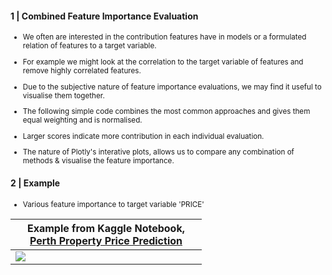 
#### 1 | Combined Feature Importance Evaluation<br>
<sup>
  
- We often are interested in the contribution features have in models or a formulated relation of features to a target variable. <br>

- For example we might look at the correlation to the target variable of features and remove highly correlated features. <br>

- Due to the subjective nature of feature importance evaluations, we may find it useful to visualise them together. <br>

- The following simple code combines the most common approaches and gives them equal weighting and is normalised. <br>

- Larger scores indicate more contribution in each individual evaluation. <br>

- The nature of Plotly's interative plots, allows us to compare any combination of methods & visualise the feature importance.

</sup>

#### 2 | Example

<sup>
  
- Various feature importance to target variable 'PRICE'

</sup>

|<div style="width:290px">Example from Kaggle Notebook, [Perth Property Price Prediction](https://www.kaggle.com/shtrausslearning/perth-property-price-prediction)</div>|
|-|
| ![](https://images-wixmp-ed30a86b8c4ca887773594c2.wixmp.com/f/8cc1eeaa-4046-4c4a-ae93-93d656f68688/dejouwc-8bce3c65-0e2f-4707-87e6-ce3f8641d70f.png?token=eyJ0eXAiOiJKV1QiLCJhbGciOiJIUzI1NiJ9.eyJzdWIiOiJ1cm46YXBwOjdlMGQxODg5ODIyNjQzNzNhNWYwZDQxNWVhMGQyNmUwIiwiaXNzIjoidXJuOmFwcDo3ZTBkMTg4OTgyMjY0MzczYTVmMGQ0MTVlYTBkMjZlMCIsIm9iaiI6W1t7InBhdGgiOiJcL2ZcLzhjYzFlZWFhLTQwNDYtNGM0YS1hZTkzLTkzZDY1NmY2ODY4OFwvZGVqb3V3Yy04YmNlM2M2NS0wZTJmLTQ3MDctODdlNi1jZTNmODY0MWQ3MGYucG5nIn1dXSwiYXVkIjpbInVybjpzZXJ2aWNlOmZpbGUuZG93bmxvYWQiXX0.XFflHEyeZa7eUuFb1YwSgZQhy2wXZicJUyj11dY7QBA) |
